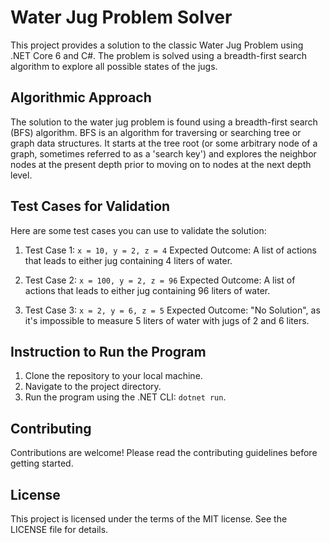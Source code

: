 # Water Jug Problem Solver

This project provides a solution to the classic Water Jug Problem using .NET Core 6 and C#. The problem is solved using a breadth-first search algorithm to explore all possible states of the jugs.

## Algorithmic Approach

The solution to the water jug problem is found using a breadth-first search (BFS) algorithm. BFS is an algorithm for traversing or searching tree or graph data structures. It starts at the tree root (or some arbitrary node of a graph, sometimes referred to as a 'search key') and explores the neighbor nodes at the present depth prior to moving on to nodes at the next depth level.

## Test Cases for Validation

Here are some test cases you can use to validate the solution:

1. Test Case 1: `x = 10, y = 2, z = 4`
   Expected Outcome: A list of actions that leads to either jug containing 4 liters of water.

2. Test Case 2: `x = 100, y = 2, z = 96`
   Expected Outcome: A list of actions that leads to either jug containing 96 liters of water.

3. Test Case 3: `x = 2, y = 6, z = 5`
   Expected Outcome: "No Solution", as it's impossible to measure 5 liters of water with jugs of 2 and 6 liters.

## Instruction to Run the Program

1. Clone the repository to your local machine.
2. Navigate to the project directory.
3. Run the program using the .NET CLI: `dotnet run`.

## Contributing

Contributions are welcome! Please read the contributing guidelines before getting started.

## License

This project is licensed under the terms of the MIT license. See the LICENSE file for details.
